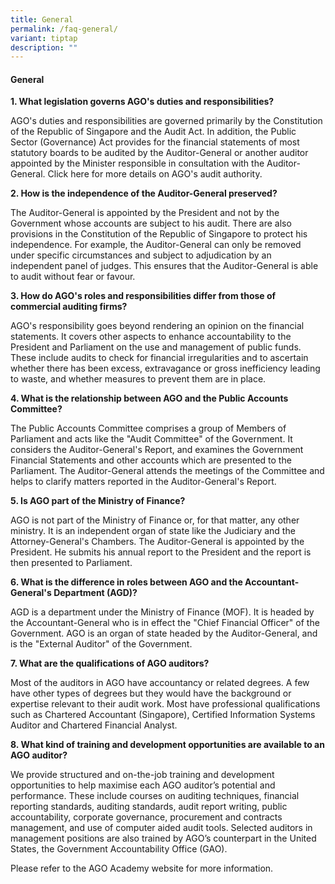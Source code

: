 ```yaml
---
title: General
permalink: /faq-general/
variant: tiptap
description: ""
---
```

<h4><strong>General</strong></h4><p><strong>1. What legislation governs AGO's duties and responsibilities?</strong></p><p>AGO's duties and responsibilities are governed primarily by the Constitution of the Republic of Singapore and the Audit Act. In addition, the Public Sector (Governance) Act provides for the financial statements of most statutory boards to be audited by the Auditor-General or another auditor appointed by the Minister responsible in consultation with the Auditor-General. Click here for more details on AGO's audit authority.</p><p><strong>2. How is the independence of the Auditor-General preserved?</strong></p><p>The Auditor-General is appointed by the President and not by the Government whose accounts are subject to his audit. There are also provisions in the Constitution of the Republic of Singapore to protect his independence. For example, the Auditor-General can only be removed under specific circumstances and subject to adjudication by an independent panel of judges. This ensures that the Auditor-General is able to audit without fear or favour.</p><p></p><p><strong>3. How do AGO's roles and responsibilities differ from those of commercial auditing firms?</strong></p><p>AGO's responsibility goes beyond rendering an opinion on the financial statements. It covers other aspects to enhance accountability to the President and Parliament on the use and management of public funds. These include audits to check for financial irregularities and to ascertain whether there has been excess, extravagance or gross inefficiency leading to waste, and whether measures to prevent them are in place.</p><p></p><p><strong>4. What is the relationship between AGO and the Public Accounts Committee?</strong></p><p>The Public Accounts Committee comprises a group of Members of Parliament and acts like the "Audit Committee" of the Government. It considers the Auditor-General's Report, and examines the Government Financial Statements and other accounts which are presented to the Parliament. The Auditor-General attends the meetings of the Committee and helps to clarify matters reported in the Auditor-General's Report.</p><p></p><p><strong>5. Is AGO part of the Ministry of Finance?</strong></p><p>AGO is not part of the Ministry of Finance or, for that matter, any other ministry. It is an independent organ of state like the Judiciary and the Attorney-General's Chambers. The Auditor-General is appointed by the President. He submits his annual report to the President and the report is then presented to Parliament.</p><p></p><p><strong>6. What is the difference in roles between AGO and the Accountant-General's Department (AGD)?</strong></p><p>AGD is a department under the Ministry of Finance (MOF). It is headed by the Accountant-General who is in effect the "Chief Financial Officer" of the Government. AGO is an organ of state headed by the Auditor-General, and is the "External Auditor" of the Government.</p><p><strong>7. What are the qualifications of AGO auditors?</strong></p><p>Most of the auditors in AGO have accountancy or related degrees. A few have other types of degrees but they would have the background or expertise relevant to their audit work. Most have professional qualifications such as Chartered Accountant (Singapore), Certified Information Systems Auditor and Chartered Financial Analyst.</p><p><strong>8. What kind of training and development opportunities are available to an AGO auditor?</strong></p><p>We provide structured and on-the-job training and development opportunities to help maximise each AGO auditor’s potential and performance. These include courses on auditing techniques, financial reporting standards, auditing standards, audit report writing, public accountability, corporate governance, procurement and contracts management, and use of computer aided audit tools. Selected auditors in management positions are also trained by AGO’s counterpart in the United States, the Government Accountability Office (GAO).</p><p>Please refer to the AGO Academy website for more information.</p>